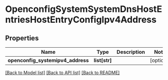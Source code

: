 # OpenconfigSystemSystemDnsHostEntriesHostEntryConfigIpv4Address

## Properties
Name | Type | Description | Notes
------------ | ------------- | ------------- | -------------
**openconfig_systemipv4_address** | **list[str]** |  | [optional] 

[[Back to Model list]](../README.md#documentation-for-models) [[Back to API list]](../README.md#documentation-for-api-endpoints) [[Back to README]](../README.md)


